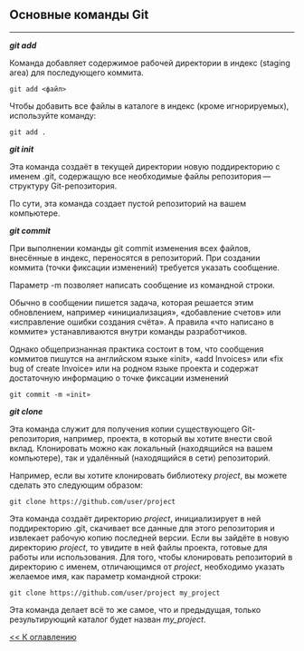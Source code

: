 ## **Основные команды Git**
---
***git add***

Команда добавляет содержимое рабочей директории в индекс (staging area) для последующего коммита. 

```
git add <файл>
```
Чтобы добавить все файлы в каталоге в индекс (кроме игнорируемых), используйте команду:


```
git add .
```
***git init***

Эта команда создаёт в текущей директории новую поддиректорию с именем .git, содержащую все необходимые файлы репозитория — структуру Git-репозитория.

По сути, эта команда создает пустой репозиторий на вашем компьютере.

***git commit***

При выполнении команды git commit изменения всех файлов, внесённые в индекс, переносятся в репозиторий. При создании коммита (точки фиксации изменений) требуется указать сообщение.

Параметр -m позволяет написать сообщение из командной строки.

Обычно в сообщении пишется задача, которая решается этим обновлением, например «инициализация», «добавление счетов» или «исправление ошибки создания счёта». А правила «что написано в коммите» устанавливаются внутри команды разработчиков.

Однако общепризнанная практика состоит в том, что сообщения коммитов пишутся на английском языке «init», «add Invoices» или «fix bug of create Invoice» или на родном языке проекта и содержат достаточную информацию о точке фиксации изменений

```
git commit -m «init»
```
***git clone***

Эта команда служит для получения копии существующего Git-репозитория, например, проекта, в который вы хотите внести свой вклад.
Клонировать можно как локальный (находящийся на вашем компьютере), так и удалённый (находящийся в сети) репозиторий.

Например, если вы хотите клонировать библиотеку *project*, вы можете сделать это следующим образом:
```
git clone https://github.com/user/project
```
Эта команда создаёт директорию *project*, инициализирует в ней поддиректорию .git, скачивает все данные для этого репозитория и извлекает рабочую копию последней версии. Если вы зайдёте в новую директорию *project*, то увидите в ней файлы проекта, готовые для работы или использования. Для того, чтобы клонировать репозиторий в директорию с именем, отличающимся от *project*, необходимо указать желаемое имя, как параметр командной строки:

```
git clone https://github.com/user/project my_project
```
Эта команда делает всё то же самое, что и предыдущая, только результирующий каталог будет назван *my_project*.

[<< К оглавлению](./readme.md)
